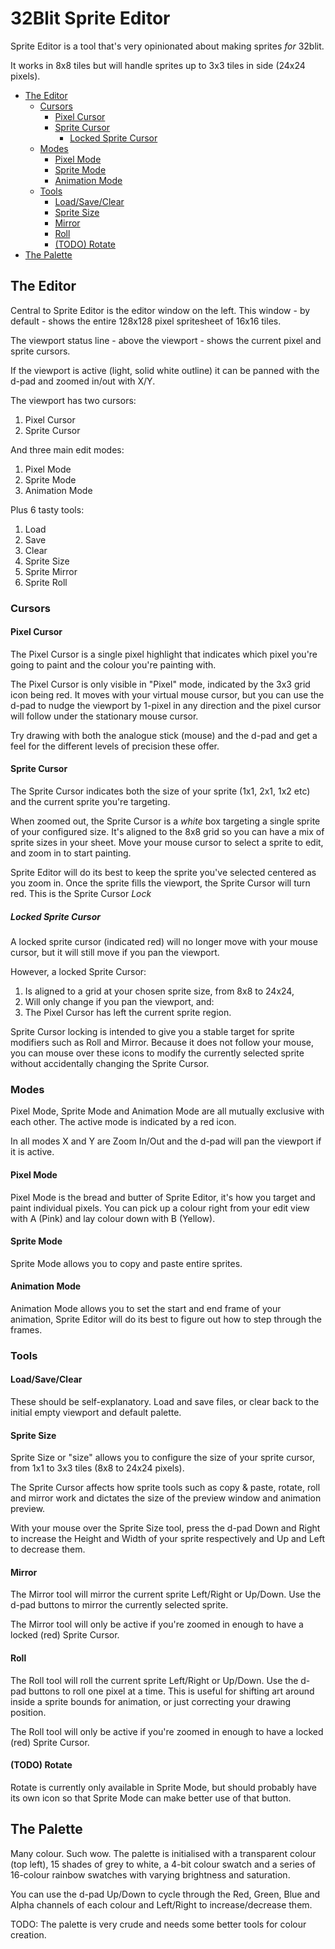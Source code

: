 # 32Blit Sprite Editor <!-- omit in toc -->

Sprite Editor is a tool that's very opinionated about making sprites *for* 32blit.

It works in 8x8 tiles but will handle sprites up to 3x3 tiles in side (24x24 pixels).

- [The Editor](#the-editor)
  - [Cursors](#cursors)
    - [Pixel Cursor](#pixel-cursor)
    - [Sprite Cursor](#sprite-cursor)
      - [Locked Sprite Cursor](#locked-sprite-cursor)
  - [Modes](#modes)
    - [Pixel Mode](#pixel-mode)
    - [Sprite Mode](#sprite-mode)
    - [Animation Mode](#animation-mode)
  - [Tools](#tools)
    - [Load/Save/Clear](#loadsaveclear)
    - [Sprite Size](#sprite-size)
    - [Mirror](#mirror)
    - [Roll](#roll)
    - [(TODO) Rotate](#todo-rotate)
- [The Palette](#the-palette)

## The Editor

Central to Sprite Editor is the editor window on the left. This window - by default - shows the entire 128x128 pixel spritesheet of 16x16 tiles.

The viewport status line - above the viewport - shows the current pixel and sprite cursors.

If the viewport is active (light, solid white outline) it can be panned with the d-pad and zoomed in/out with X/Y.

The viewport has two cursors:

1. Pixel Cursor
2. Sprite Cursor

And three main edit modes:

1. Pixel Mode
2. Sprite Mode
3. Animation Mode

Plus 6 tasty tools:

1. Load
2. Save
3. Clear
4. Sprite Size
5. Sprite Mirror
6. Sprite Roll

### Cursors

#### Pixel Cursor

The Pixel Cursor is a single pixel highlight that indicates which pixel you're going to paint and the colour you're painting with.

The Pixel Cursor is only visible in "Pixel" mode, indicated by the 3x3 grid icon being red. It moves with your virtual mouse cursor, but you can use the d-pad to nudge the viewport by 1-pixel in any direction and the pixel cursor will follow under the stationary mouse cursor.

Try drawing with both the analogue stick (mouse) and the d-pad and get a feel for the different levels of precision these offer.

#### Sprite Cursor

The Sprite Cursor indicates both the size of your sprite (1x1, 2x1, 1x2 etc) and the current sprite you're targeting.

When zoomed out, the Sprite Cursor is a *white* box targeting a single sprite of your configured size. It's aligned to the 8x8 grid so you can have a mix of sprite sizes in your sheet. Move your mouse cursor to select a sprite to edit, and zoom in to start painting.

Sprite Editor will do its best to keep the sprite you've selected centered as you zoom in. Once the sprite fills the viewport, the Sprite Cursor will turn red. This is the Sprite Cursor *Lock*

##### Locked Sprite Cursor

A locked sprite cursor (indicated red) will no longer move with your mouse cursor, but it will still move if you pan the viewport.

However, a locked Sprite Cursor:

1. Is aligned to a grid at your chosen sprite size, from 8x8 to 24x24,
2. Will only change if you pan the viewport, and:
3. The Pixel Cursor has left the current sprite region.

Sprite Cursor locking is intended to give you a stable target for sprite modifiers such as Roll and Mirror. Because it does not follow your mouse, you can mouse over these icons to modify the currently selected sprite without accidentally changing the Sprite Cursor.

### Modes

Pixel Mode, Sprite Mode and Animation Mode are all mutually exclusive with each other. The active mode is indicated by a red icon.

In all modes X and Y are Zoom In/Out and the d-pad will pan the viewport if it is active.

#### Pixel Mode

Pixel Mode is the bread and butter of Sprite Editor, it's how you target and paint individual pixels. You can pick up a colour right from your edit view with A (Pink) and lay colour down with B (Yellow).

#### Sprite Mode

Sprite Mode allows you to copy and paste entire sprites.

#### Animation Mode

Animation Mode allows you to set the start and end frame of your animation, Sprite Editor will do its best to figure out how to step through the frames.

### Tools

#### Load/Save/Clear

These should be self-explanatory. Load and save files, or clear back to the initial empty viewport and default palette.

#### Sprite Size

Sprite Size or "size" allows you to configure the size of your sprite cursor, from 1x1 to 3x3 tiles (8x8 to 24x24 pixels).

The Sprite Cursor affects how sprite tools such as copy & paste, rotate, roll and mirror work and dictates the size of the preview window and animation preview.

With your mouse over the Sprite Size tool, press the d-pad Down and Right to increase the Height and Width of your sprite respectively and Up and Left to decrease them.

#### Mirror

The Mirror tool will mirror the current sprite Left/Right or Up/Down. Use the d-pad buttons to mirror the currently selected sprite.

The Mirror tool will only be active if you're zoomed in enough to have a locked (red) Sprite Cursor.

#### Roll

The Roll tool will roll the current sprite Left/Right or Up/Down. Use the d-pad buttons to roll one pixel at a time. This is useful for shifting art around inside a sprite bounds for animation, or just correcting your drawing position.

The Roll tool will only be active if you're zoomed in enough to have a locked (red) Sprite Cursor.

#### (TODO) Rotate

Rotate is currently only available in Sprite Mode, but should probably have its own icon so that Sprite Mode can make better use of that button.

## The Palette

Many colour. Such wow. The palette is initialised with a transparent colour (top left), 15 shades of grey to white, a 4-bit colour swatch and a series of 16-colour rainbow swatches with varying brightness and saturation.

You can use the d-pad Up/Down to cycle through the Red, Green, Blue and Alpha channels of each colour and Left/Right to increase/decrease them.

TODO: The palette is very crude and needs some better tools for colour creation.